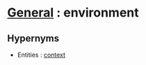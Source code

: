 # [General][1] : environment

## Hypernyms

  - Entities : [context](/The_Basics/Entities/context.md)

[1]: README.md